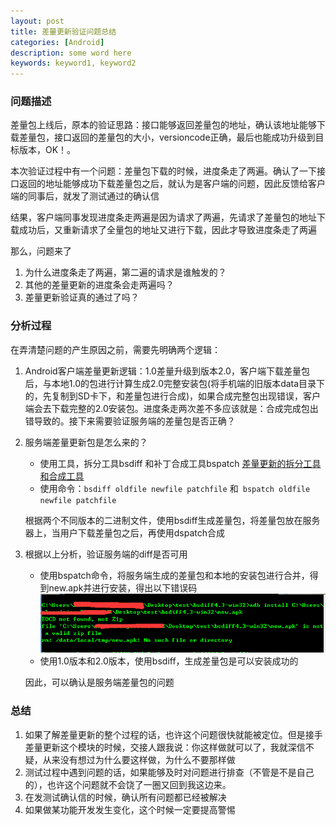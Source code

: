 ```yaml
---
layout: post
title: 差量更新验证问题总结
categories: [Android]
description: some word here
keywords: keyword1, keyword2
---
```


### 问题描述

差量包上线后，原本的验证思路：接口能够返回差量包的地址，确认该地址能够下载差量包，接口返回的差量包的大小，versioncode正确，最后也能成功升级到目标版本，OK！。

本次验证过程中有一个问题：差量包下载的时候，进度条走了两遍。确认了一下接口返回的地址能够成功下载差量包之后，就认为是客户端的问题，因此反馈给客户端的同事后，就发了测试通过的确认信

结果，客户端同事发现进度条走两遍是因为请求了两遍，先请求了差量包的地址下载成功后，又重新请求了全量包的地址又进行下载，因此才导致进度条走了两遍

那么，问题来了

1. 为什么进度条走了两遍，第二遍的请求是谁触发的？
2. 其他的差量更新的进度条会走两遍吗？
3. 差量更新验证真的通过了吗？

### 分析过程

在弄清楚问题的产生原因之前，需要先明确两个逻辑：

1. Android客户端差量更新逻辑：1.0差量升级到版本2.0，客户端下载差量包后，与本地1.0的包进行计算生成2.0完整安装包(将手机端的旧版本data目录下的，先复制到SD卡下，和差量包进行合成)，如果合成完整包出现错误，客户端会去下载完整的2.0安装包。进度条走两次差不多应该就是：合成完成包出错导致的。接下来需要验证服务端的差量包是否正确？

2. 服务端差量更新包是怎么来的？   
   - 使用工具，拆分工具bsdiff 和补丁合成工具bspatch  [差量更新的拆分工具和合成工具](http://share.weiyun.com/635ae514582298d43a9cf6042c757272)
   - 使用命令：``` bsdiff oldfile newfile patchfile ``` 和``` bspatch oldfile newfile patchfile```

   根据两个不同版本的二进制文件，使用bsdiff生成差量包，将差量包放在服务器上，当用户下载差量包之后，再使用dspatch合成

3. 根据以上分析，验证服务端的diff是否可用
    - 使用bspatch命令，将服务端生成的差量包和本地的安装包进行合并，得到new.apk并进行安装，得出以下错误码
    ![2016-1-11](/images/2016-1-11.png)
    - 使用1.0版本和2.0版本，使用bsdiff，生成差量包是可以安装成功的
    
    因此，可以确认是服务端差量包的问题

### 总结

1. 如果了解差量更新的整个过程的话，也许这个问题很快就能被定位。但是接手差量更新这个模块的时候，交接人跟我说：你这样做就可以了，我就深信不疑，从来没有想过为什么要这样做，为什么不要那样做
2. 测试过程中遇到问题的话，如果能够及时对问题进行排查（不管是不是自己的），也许这个问题就不会饶了一圈又回到我这边来。
3. 在发测试确认信的时候，确认所有问题都已经被解决
4. 如果做某功能开发发生变化，这个时候一定要提高警惕















